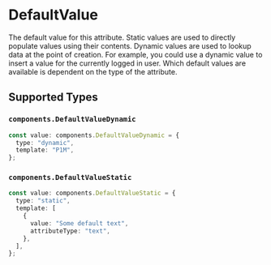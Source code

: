 # DefaultValue

The default value for this attribute. Static values are used to directly populate values using their contents. Dynamic values are used to lookup data at the point of creation. For example, you could use a dynamic value to insert a value for the currently logged in user. Which default values are available is dependent on the type of the attribute.


## Supported Types

### `components.DefaultValueDynamic`

```typescript
const value: components.DefaultValueDynamic = {
  type: "dynamic",
  template: "P1M",
};
```

### `components.DefaultValueStatic`

```typescript
const value: components.DefaultValueStatic = {
  type: "static",
  template: [
    {
      value: "Some default text",
      attributeType: "text",
    },
  ],
};
```

